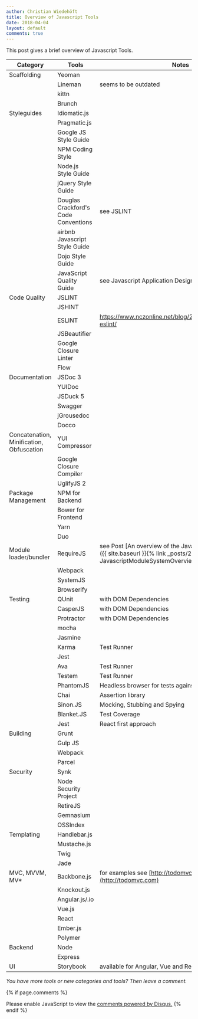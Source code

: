 ```yaml
---
author: Christian Wiedehöft
title: Overview of Javascript Tools
date: 2018-04-04
layout: default
comments: true
---
```


This post gives a brief overview of Javascript Tools.

| Category              | Tools                                | Notes                                                         |
| ---                   | ---                                  | ---                                                           |
| Scaffolding           | Yeoman                               |                                                               |
|                       | Lineman                              | seems to be outdated                                          |
|                       | kittn                                |                                                               |
|                       | Brunch                               |                                                               |
| Styleguides           | Idiomatic.js                         |                                                               |
|                       | Pragmatic.js                         |                                                               |
|                       | Google JS Style Guide                |                                                               |
|                       | NPM Coding Style                     |                                                               |
|                       | Node.js Style Guide                  |                                                               |
|                       | jQuery Style Guide                   |                                                               |
|                       | Douglas Crackford's Code Conventions | see JSLINT                                                    |
|                       | airbnb Javascript Style Guide        |                                                               |
|                       | Dojo Style Guide                     |                                                               |
|                       | JavaScript Quality Guide             | see Javascript Application Design by Nicolas G. Bevacqua      |
| Code Quality          | JSLINT                               |                                                               |
|                       | JSHINT                               |                                                               |
|                       | ESLINT                               | https://www.nczonline.net/blog/2013/07/16/introducing-eslint/ |
|                       | JSBeautifier                         |                                                               |
|                       | Google Closure Linter                |                                                               |
|                       | Flow                                 |                                                               |
| Documentation         | JSDoc 3                              |                                                               |
|                       | YUIDoc                               |                                                               |
|                       | JSDuck 5                             |                                                               |
|                       | Swagger                              |                                                               |
|                       | jGrousedoc                           |                                                               |
|                       | Docco                                |                                                               |
| Concatenation, Minification, Obfuscation  | YUI Compressor   |                                                               |
|                       | Google Closure Compiler              |                                                               |
|                       | UglifyJS 2                           |                                                               |
| Package Management    | NPM for Backend                      |
|                       | Bower for Frontend                   |
|                       | Yarn                                 |
|                       | Duo                                  |
| Module loader/bundler | RequireJS                            | see Post [An overview of the Javascript module systems]({{ site.baseurl }}{% link _posts/2017-12-30-JavascriptModuleSystemOverview.md %}) |
|                       | Webpack                              |
|                       | SystemJS                             |
|                       | Browserify                           |
| Testing               | QUnit                                | with DOM Dependencies
|                       | CasperJS                             | with DOM Dependencies
|                       | Protractor                           | with DOM Dependencies
|                       | mocha                                |
|                       | Jasmine                              |
|                       | Karma                                | Test Runner
|                       | Jest                                 | 
|                       | Ava                                  | Test Runner
|                       | Testem                               | Test Runner
|                       | PhantomJS                            | Headless browser for tests against DOM in e.g. CI
|                       | Chai                                 | Assertion library
|                       | Sinon.JS                             | Mocking, Stubbing and Spying
|                       | Blanket.JS                           | Test Coverage
|                       | Jest                                 | React first approach
| Building              | Grunt                                |
|                       | Gulp JS                              |
|                       | Webpack                              |
|                       | Parcel                               |
| Security              | Synk                                 |
|                       | Node Security Project                |
|                       | RetireJS                             |
|                       | Gemnasium                            |
|                       | OSSIndex                             |
| Templating            | Handlebar.js                         |
|                       | Mustache.js                          |
|                       | Twig                                 |
|                       | Jade                                 |
| MVC, MVVM, MV*        | Backbone.js                          | for examples see [http://todomvc.com](http://todomvc.com)
|                       | Knockout.js                          |
|                       | Angular.js/.io                       |
|                       | Vue.js                               |
|                       | React                                |
|                       | Ember.js                             |
|                       | Polymer                              |      
| Backend               | Node                                 |
|                       | Express                              |
| UI                    | Storybook                            | available for Angular, Vue and React 

*You have more tools or new categories and tools? Then leave a comment.*



{% if page.comments %} 
<div id="disqus_thread"></div>
<script>

/**
*  RECOMMENDED CONFIGURATION VARIABLES: EDIT AND UNCOMMENT THE SECTION BELOW TO INSERT DYNAMIC VALUES FROM YOUR PLATFORM OR CMS.
*  LEARN WHY DEFINING THESE VARIABLES IS IMPORTANT: https://disqus.com/admin/universalcode/#configuration-variables*/
/*
var disqus_config = function () {
this.page.url = PAGE_URL;  // Replace PAGE_URL with your page's canonical URL variable
this.page.identifier = PAGE_IDENTIFIER; // Replace PAGE_IDENTIFIER with your page's unique identifier variable
};
*/
(function() { // DON'T EDIT BELOW THIS LINE
var d = document, s = d.createElement('script');
s.src = 'https://wiedehoeft-github-io.disqus.com/embed.js';
s.setAttribute('data-timestamp', +new Date());
(d.head || d.body).appendChild(s);
})();
</script>
<noscript>Please enable JavaScript to view the <a href="https://disqus.com/?ref_noscript">comments powered by Disqus.</a></noscript>
{% endif %}
